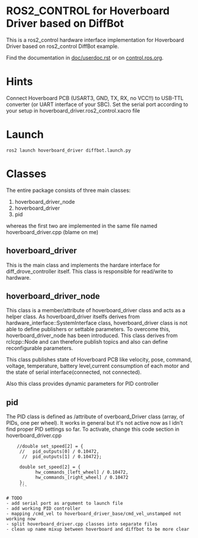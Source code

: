 # ROS2_CONTROL for Hoverboard Driver based on DiffBot
This is a ros2_control hardware interface implementation for Hoverboard Driver based on ros2_control DiffBot example.

Find the documentation in [doc/userdoc.rst](doc/userdoc.rst) or on [control.ros.org](https://control.ros.org/master/doc/ros2_control_demos/example_2/doc/userdoc.html).

# Hints
Connect Hoverboard PCB (USART3, GND, TX, RX, no VCC!!) to USB-TTL converter (or UART interface of your SBC).
Set the serial port according to your setup in hoverboard_driver.ros2_control.xacro file

# Launch
```
ros2 launch hoverboard_driver diffbot.launch.py
```

# Classes
The entire package consists of three main classes:
1. hoverboard_driver_node
2. hoverboard_driver
3. pid

whereas the first two are implemented in the same file named hoverboard_driver.cpp (blame on me)

## hoverboard_driver
This is the main class and implements the hardare interface for diff_drove_controller itself. This class is responsible for read/write to hardware.

## hoverboard_driver_node
This class is a member/attribute of hoverboard_driver class and acts as a helper class. As hoverboard_driver itselfs derives from hardware_interface::SystemInterface class, hoverboard_driver class is not able to define publishers or settable parameters. To overcome this, hoverboard_driver_node has been introduced. This class derives from rclcpp::Node and can therefore publish topics and also can define reconfigurable parameters. 

This class publishes state of Hoverboard PCB like velocity, pose, command, voltage, temperature, battery level,current consumption of each motor and the state of serial interface(connected, not connected).

Also this class provides dynamic parameters for PID controller

## pid
The PID class is defined as /attribute of overboard_Driver class (array, of PIDs, one per wheel).
It works in general but it's not active now as I idn't find proper PID settings so far.
To activate, change this code section in hoverboard_driver.cpp

```    // Convert PID outputs in RAD/S to RPM
    //double set_speed[2] = {
     //   pid_outputs[0] / 0.10472,
      //  pid_outputs[1] / 0.10472};

     double set_speed[2] = {
           hw_commands_[left_wheel] / 0.10472,
           hw_commands_[right_wheel] / 0.10472
     };
     ```

# TODO
- add serial port as argument to launch file
- add working PID controller
- mapping /cmd_vel to hoverboard_driver_base/cmd_vel_unstamped not working now
- split hoverboard_driver.cpp classes into separate files
- clean up name mixup between hoverboard and diffbot to be more clear
